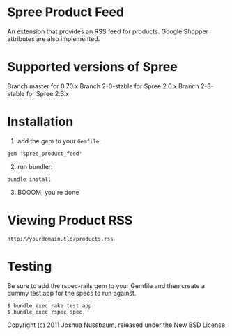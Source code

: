 Spree Product Feed
================

An extension that provides an RSS feed for products. Google Shopper attributes are also implemented.

Supported versions of Spree
=========

Branch master for 0.70.x
Branch 2-0-stable for Spree 2.0.x
Branch 2-3-stable for Spree 2.3.x

Installation
===============

1) add the gem to your `Gemfile`:

`gem 'spree_product_feed'`

2) run bundler:

`bundle install`

3) BOOOM, you're done

Viewing Product RSS
============

`http://yourdomain.tld/products.rss`

Testing
=======

Be sure to add the rspec-rails gem to your Gemfile and then create a dummy test app for the specs to run against.

    $ bundle exec rake test app
    $ bundle exec rspec spec

Copyright (c) 2011 Joshua Nussbaum, released under the New BSD License
